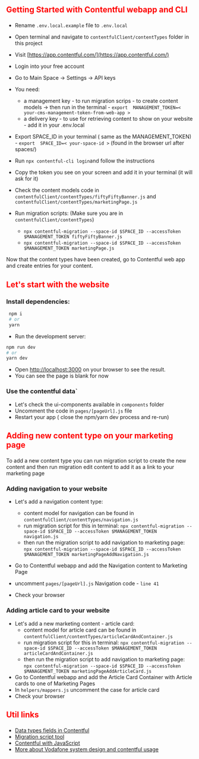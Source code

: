 ##  <p style="color: red">  Getting Started with Contentful webapp and CLI </p>

- Rename `.env.local.example` file to `.env.local`
- Open terminal and navigate to `contentfulClient/contentTypes` folder in this project

- Visit [https://app.contentful.com/](https://app.contentful.com/)
- Login into your free account
- Go to Main Space -> Settings -> API keys
- You need:
   -  a management key - to run migration scrips - to create content models -> then run in the terminal   - `export  MANAGEMENT_TOKEN=< your-cms-management-token-from-web-app >`
   - a delivery key - to use for retrieving content to show on your website - add it in your .env.local
- Export SPACE_ID in your terminal ( same as the MANAGEMENT_TOKEN) - `export  SPACE_ID=< your-space-id >` (found in the browser url after spaces/<space-id>)
- Run `npx contentful-cli login`and follow the instructions
- Copy the token you see on your screen and add it in your terminal (it will ask for it)
- Check the content models code in `contentfulClient/contentTypes/fiftyFiftyBanner.js` and `contentfulClient/contentTypes/marketingPage.js`
- Run migration scripts:
(Make sure you are in  `contentfulClient/contentTypes`)
  - `npx contentful-migration --space-id $SPACE_ID --accessToken $MANAGEMENT_TOKEN fiftyFiftyBanner.js`
  - `npx contentful-migration --space-id $SPACE_ID --accessToken $MANAGEMENT_TOKEN marketingPage.js`

Now that the content types have been created, go to Contentful web app and create entries for your content.

## <p style="color: red"> Let's start with the website </p>

### Install dependencies:
```bash
 npm i
 # or
 yarn
```
- Run the development server:
```bash
npm run dev
# or
yarn dev
```

- Open [http://localhost:3000](http://localhost:3000) on your browser to see the result.
- You can see the page is blank for now
### Use the contentful data`

- Let's check the ui-components available in `components` folder
- Uncomment the code in `pages/[pageUrl].js` file
- Restart your app ( close the npm/yarn dev process and re-run)

##  <p style="color: red">  Adding new content type on your marketing page </p>


To add a new content type you can run migration script to create the new content and then run migration edit content to add it as a link to your marketing page

### Adding navigation to your website
- Let's add a navigation content type:
  - content model for navigation can be found in `contentfulClient/contentTypes/navigation.js`
  - run migration script for this in terminal:
 `npx contentful-migration --space-id $SPACE_ID --accessToken $MANAGEMENT_TOKEN navigation.js`
  - then run the migration script to add navigation to marketing page: `npx contentful-migration --space-id $SPACE_ID --accessToken $MANAGEMENT_TOKEN marketingPageAddNavigation.js`

- Go to Contentful webapp and add the Navigation content to Marketing Page
- uncomment `pages/[pageUrl].js` Navigation code - `line 41`
- Check your browser
### Adding article card to your website

- Let's add a new marketing content - article card:
  - content model for article card can be found in `contentfulClient/contentTypes/articleCardAndContainer.js`
  - run migration script for this in terminal:
 `npx contentful-migration --space-id $SPACE_ID --accessToken $MANAGEMENT_TOKEN articleCardAndContainer.js`
  - then run the migration script to add navigation to marketing page: `npx contentful-migration --space-id $SPACE_ID --accessToken $MANAGEMENT_TOKEN marketingPageAddArticleCard.js`
- Go to Contentful webapp and add the Article Card Container with Article cards to one of Marketing Pages
- In `helpers/mappers.js` uncomment the case for article card
- Check your browser


##  <p style="color: red">  Util links </p>
- [Data types fields in Contentful](https://www.contentful.com/developers/docs/concepts/data-model/)
- [Migration script tool](https://github.com/contentful/contentful-migration)
- [Contentful with JavaScript](https://www.contentful.com/developers/docs/javascript/tutorials/)
- [More about Vodafone system design and contentful usage](https://portal.gitnation.org/contents/react-at-scale-with-vodafone)
